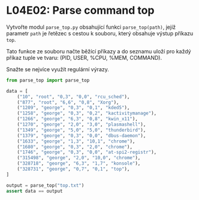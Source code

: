 # L04E02: Parse command top
Vytvořte modul `parse_top.py` obsahující funkci `parse_top(path)`, jejíž parametr `path` je řetězec s cestou k souboru, který obsahuje výstup příkazu `top`.

Tato funkce ze souboru načte běžící příkazy a do seznamu uloží pro každý příkaz tuple ve tvaru: (PID, USER, %CPU, %MEM, COMMAND).

Snažte se nejvíce využít regulární výrazy.

```python
from parse_top import parse_top

data = [
    ("10", "root", "0,3", "0,0", "rcu_sched"),
    ("877", "root", "6,6", "0,8", "Xorg"),
    ("1209", "george", "0,3", "0,1", "kded5"),
    ("1258", "george", "0,3", "0,2", "kactivitymanage"),
    ("1266", "george", "6,3", "0,8", "kwin_x11"),
    ("1270", "george", "2,0", "3,0", "plasmashell"),
    ("1349", "george", "5,0", "5,0", "thunderbird"),
    ("1379", "george", "0,3", "0,0", "dbus-daemon"),
    ("1633", "george", "1,3", "10,1", "chrome"),
    ("1680", "george", "0,3", "2,0", "chrome"),
    ("1746", "george", "0,3", "0,0", "at-spi2-registr"),
    ("315498", "george", "2,0", "10,0", "chrome"),
    ("328718", "george", "6,3", "1,7", "konsole"),
    ("328731", "george", "0,7", "0,1", "top"),
]

output = parse_top("top.txt")
assert data == output
```